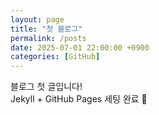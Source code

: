 ```yaml
---
layout: page
title: "첫 블로그"
permalink: /posts
date: 2025-07-01 22:00:00 +0900
categories: [GitHub]
---
```


블로그 첫 글입니다!  
Jekyll + GitHub Pages 세팅 완료 🎉
